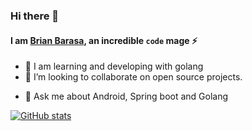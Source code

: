 ### Hi there 👋
#### I am [Brian Barasa](https://brian-big.github.io/), an incredible `code` mage :zap:

<!--
**Brian-big/Brian-big** is a ✨ _special_ ✨ repository because its `README.md` (this file) appears on your GitHub profile.

Here are some ideas to get you started:  -->

<!-- - 🔭 I’m currently working on ...-->
- 🌱 I am learning and developing with golang
- 👯 I’m looking to collaborate on open source projects.
<!-- - 🤔 I’m looking for help with ... -->
- 💬 Ask me about Android, Spring boot and Golang
<!-- - 📫 How to reach me: ... -->
<!-- - 😄 Pronouns: ... -->
<!-- - ⚡ Fun fact: ... -->

[![GitHub stats](https://github-readme-stats.vercel.app/api?username=Brian-big)](https://github.com/anuraghazra/github-readme-stats)
